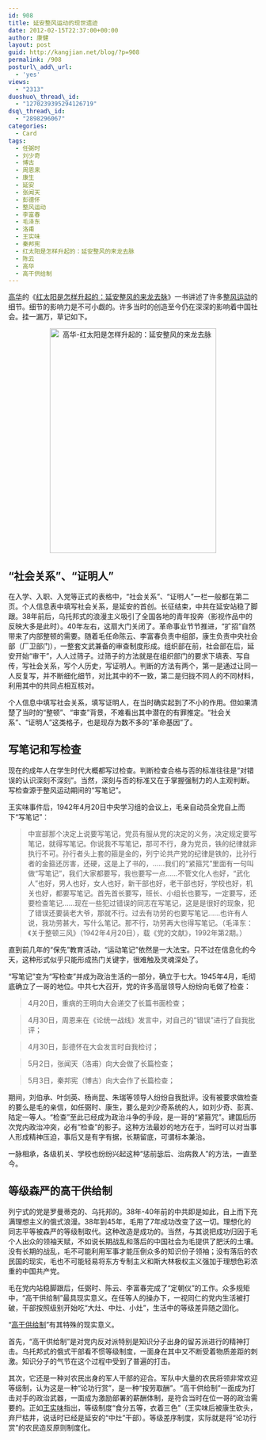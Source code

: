 ```yaml
---
id: 908
title: 延安整风运动的现世遗迹
date: 2012-02-15T22:37:00+00:00
author: 康健
layout: post
guid: http://kangjian.net/blog/?p=908
permalink: /908
posturl\_add\_url:
  - 'yes'
views:
  - "2313"
duoshuo\_thread\_id:
  - "1270239395294126719"
dsq\_thread\_id:
  - "2898296067"
categories:
  - Card
tags:
  - 任弼时
  - 刘少奇
  - 博古
  - 周恩来
  - 康生
  - 延安
  - 张闻天
  - 彭德怀
  - 整风运动
  - 李富春
  - 毛泽东
  - 洛甫
  - 王实味
  - 秦邦宪
  - 红太阳是怎样升起的：延安整风的来龙去脉
  - 陈云
  - 高华
  - 高干供给制
---
```

<a href="http://kangjian.net/blog/tag/高华/" target="_blank">高华</a>的《<a href="http://kangjian.net/blog/tag/红太阳是怎样升起的：延安整风的来龙去脉/" target="_blank">红太阳是怎样升起的：延安整风的来龙去脉</a>》一书讲述了许多<a href="http://kangjian.net/blog/tag/整风运动/" target="_blank">整风运动</a>的细节。细节的影响力是不可小觑的。许多当时的创造至今仍在深深的影响着中国社会。挂一漏万，草记如下。

<div style="text-align: center;">
  <a title="延安整风运动的现世遗迹" href="http://kangjian.net/blog/908/" target="_blank"><img src="http://kangjian.net/images/2012/02/CF57BDE0-D70F-42AC-B024-29B38290DDE3.jpg" alt="高华-红太阳是怎样升起的：延安整风的来龙去脉" width="336" height="454" border="0" /></a>
</div>

## “社会关系”、“证明人”

在入学、入职、入党等正式的表格中，“社会关系”、“证明人”一栏一般都在第二页。个人信息表中填写社会关系，是延安的首创。长征结束，中共在延安站稳了脚跟。38年前后，乌托邦式的浪漫主义吸引了全国各地的青年投奔（影视作品中的反映大多是此时）。40年左右，这扇大门关闭了。革命事业节节推进，“扩招”自然带来了内部整顿的需要。随着毛任命陈云、李富春负责中组部，康生负责中央社会部（厂卫部门），一整套文武兼备的审查制度形成。组织部在前，社会部在后，延安开始“审干”，人人过筛子。过筛子的方法就是在组织部门的要求下填表、写自传，写社会关系，写个人历史，写证明人。判断的方法有两个，第一是通过让同一人反复写，并不断细化细节，对比其中的不一致，第二是归拢不同人的不同材料，利用其中的共同点相互核对。

个人信息中填写社会关系，填写证明人，在当时确实起到了不小的作用。但如果清楚了当时的“整顿”、“审查”背景，不难看出其中潜在的有罪推定。“社会关系”、“证明人”这类格子，也是现存为数不多的“革命基因”了。

## 写笔记和写检查

现在的成年人在学生时代大概都写过检查。判断检查合格与否的标准往往是“对错误的认识深刻不深刻”。当然，深刻与否的标准又在于掌握强制力的人主观判断。写检查源于整风运动期间的“写笔记”。

王实味事件后，1942年4月20日中央学习组的会议上，毛亲自动员全党自上而下“写笔记”：

> 中宣部那个决定上说要写笔记，党员有服从党的决定的义务，决定规定要写笔记，就得写笔记。你说我不写笔记，那可不行，身为党员，铁的纪律就非执行不可。孙行者头上套的箍是金的，列宁论共产党的纪律是铁的，比孙行者的金箍还厉害，还硬，这是上了书的，……我们的“紧箍咒”里面有一句叫做“写笔记”，我们大家都要写，我也要写一点……不管文化人也好，“武化人”也好，男人也好，女人也好，新干部也好，老干部也好，学校也好，机关也好，都要写笔记。首先首长要写，班长、小组长也要写，一定要写，还要检查笔记……现在一些犯过错误的同志在写笔记，这是是很好的现象，犯了错误还要装老大爷，那就不行。过去有功劳的也要写笔记……也许有人说，我功劳甚大，写什么笔记。那不行，功劳再大也得写笔记。（毛泽东：《关于整顿三风》（1942年4月20日），载《党的文献》，1992年第2期。）

直到前几年的“保先”教育活动，“运动笔记”依然是一大法宝。只不过在信息化的今天，这种形式似乎只能形成热门关键字，很难触及灵魂深处了。

“写笔记”变为“写检查”并成为政治生活的一部分，确立于七大。1945年4月，毛彻底确立了一哥的地位。中共七大召开，党的许多高层领导人纷纷向毛做了检查：

> 4月20日，重病的王明向大会递交了长篇书面检查；
  
> 4月30日，周恩来在《论统一战线》发言中，对自己的“错误”进行了自我批评；
  
> 4月30日，彭德怀在大会发言时自我检讨；
  
> 5月2日，张闻天（洛甫）向大会做了长篇检查；
  
> 5月3日，秦邦宪（博古）向大会作了长篇检查；

期间，刘伯承、叶剑英、杨尚昆、朱瑞等领导人纷纷自我批评。没有被要求做检查的要么是毛的亲信，如任弼时、康生，要么是刘少奇系统的人，如刘少奇、彭真、陆定一等人。“检查”至此已经成为政治斗争的手段，是一哥的“紧箍咒”。建国后历次党内政治冲突，必有“检查”的影子。这种方法最妙的地方在于，当时可以对当事人形成精神压迫，事后又是有字有据，长期留底，可谓标本兼治。

一脉相承，各级机关、学校也纷纷兴起这种“惩前毖后、治病救人”的方法，一直至今。

## 等级森严的高干供给制

列宁式的党是罗曼蒂克的、乌托邦的。38年-40年前的中共即是如此，自上而下充满理想主义的俄式浪漫。38年到45年，毛用了7年成功改变了这一切。理想化的同志平等被森严的等级制取代。这种改造是成功的。当然，与其说把成功归因于毛个人出众的领袖天赋，不如说长期战乱和落后的中国社会为毛提供了肥沃的土壤。没有长期的战乱，毛不可能利用军事才能压倒众多的知识份子领袖；没有落后的农民国的现实，毛也不可能轻易将东方专制主义和斯大林极权主义强加于理想色彩浓重的中国共产党。

毛在党内站稳脚跟后，任弼时、陈云、李富春完成了“定朝仪”的工作。众多规矩中，“高干供给制”最具现实意义。在任等人的操办下，一视同仁的党内生活被打破，干部按照级别开始吃“大灶、中灶、小灶”，生活中的等级差异随之固化。

“<a href="http://kangjian.net/blog/tag/高干供给制/" target="_blank">高干供给制</a>”有其特殊的现实意义。

首先，“高干供给制”是对党内反对派特别是知识分子出身的留苏派进行的精神打击。乌托邦式的俄式干部看不惯等级制度，一面身在其中又不断受着物质差距的刺激。知识分子的气节在这个过程中受到了普遍的打击。

其次，它还是一种对农民出身的军人干部的迎合。军队中大量的农民将领非常欢迎等级制，认为这是一种“论功行赏”，是一种“按劳取酬”。“高干供给制”一面成为打击对手的政治武器，一面成为激励部署的薪酬体制，是符合当时在位一哥的政治需要的。正如<a href="http://kangjian.net/blog/tag/王实味/" target="_blank">王实味</a>指出，等级制度“食分五等，衣着三色”（王实味后被康生砍头，弃尸枯井，说话时已经是延安的“中灶”干部）。等级差序制度，实际就是将“论功行赏”的农民造反原则制度化。